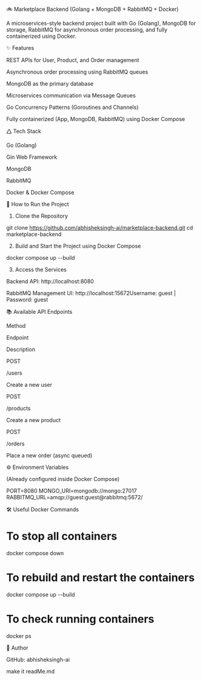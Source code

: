 🚲 Marketplace Backend (Golang + MongoDB + RabbitMQ + Docker)

A microservices-style backend project built with Go (Golang), MongoDB for storage, RabbitMQ for asynchronous order processing, and fully containerized using Docker.

✨ Features

REST APIs for User, Product, and Order management

Asynchronous order processing using RabbitMQ queues

MongoDB as the primary database

Microservices communication via Message Queues

Go Concurrency Patterns (Goroutines and Channels)

Fully containerized (App, MongoDB, RabbitMQ) using Docker Compose

🛆 Tech Stack

Go (Golang)

Gin Web Framework

MongoDB

RabbitMQ

Docker & Docker Compose

🚀 How to Run the Project

1. Clone the Repository

git clone https://github.com/abhisheksingh-ai/marketplace-backend.git
cd marketplace-backend

2. Build and Start the Project using Docker Compose

docker compose up --build

3. Access the Services

Backend API: http://localhost:8080

RabbitMQ Management UI: http://localhost:15672Username: guest | Password: guest

📚 Available API Endpoints

Method

Endpoint

Description

POST

/users

Create a new user

POST

/products

Create a new product

POST

/orders

Place a new order (async queued)

⚙️ Environment Variables

(Already configured inside Docker Compose)

PORT=8080
MONGO_URI=mongodb://mongo:27017
RABBITMQ_URL=amqp://guest:guest@rabbitmq:5672/

🛠️ Useful Docker Commands

# To stop all containers
docker compose down

# To rebuild and restart the containers
docker compose up --build

# To check running containers
docker ps

📌 Author

GitHub: abhisheksingh-ai

make it readMe.md 
